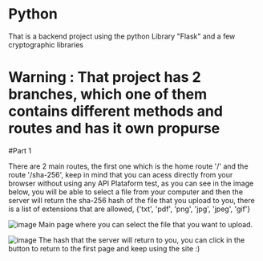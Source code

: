 # Python
That is a backend project using the python Library "Flask" and a few cryptographic libraries

# Warning : That project has 2 branches, which one of them contains different methods and routes and has it own propurse

#Part 1

There are 2 main routes, the first one which is the home route '/' and the route '/sha-256', keep in mind that you can acess directly from your browser without using any API Plataform test, as you can see in the image below, you will be able to select a file from your computer and then the server will return the sha-256 hash of the file that you upload to you, there is a list of extensions that are allowed, {'txt', 'pdf', 'png', 'jpg', 'jpeg', 'gif'}

![image](https://user-images.githubusercontent.com/64712028/148701161-59309102-c47e-4eaa-b6c2-c1244d7d8422.png)
Main page where you can select the file that you want to upload.

![image](https://user-images.githubusercontent.com/64712028/148701178-6d9e2e27-2441-48d0-b75e-06795705d1c2.png)
The hash that the server will return to you, you can click in the button to return to the first page and keep using the site :)

